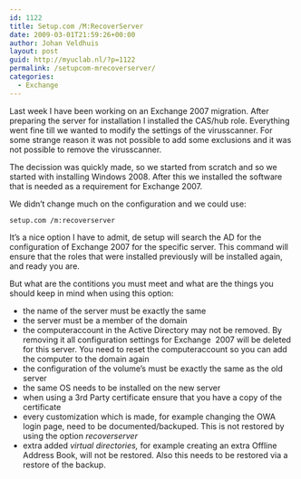 ```yaml
---
id: 1122
title: Setup.com /M:RecoverServer
date: 2009-03-01T21:59:26+00:00
author: Johan Veldhuis
layout: post
guid: http://myuclab.nl/?p=1122
permalink: /setupcom-mrecoverserver/
categories:
  - Exchange
---
```

Last week I have been working on an Exchange 2007 migration. After preparing the server for installation I installed the CAS/hub role. Everything went fine till we wanted to modify the settings of the virusscanner. For some strange reason it was not possible to add some exclusions and it was not possible to remove the virusscanner.

The decission was quickly made, so we started from scratch and so we started with installing Windows 2008. After this we installed the software that is needed as a requirement for Exchange 2007.

We didn&#8217;t change much on the configuration and we could use:

```Console
setup.com /m:recoverserver
```

It&#8217;s a nice option I have to admit, de setup will search the AD for the configuration of Exchange 2007 for the specific server. This command will ensure that the roles that were installed previously will be installed again, and ready you are.

But what are the contitions you must meet and what are the things you should keep in mind when using this option:

  * the name of the server must be exactly the same
  * the server must be a member of the domain
  * the computeraccount in the Active Directory may not be removed. By removing it all configuration settings for Exchange  2007 will be deleted for this server. You need to reset the computeraccount so you can add the computer to the domain again
  * the configuration of the volume&#8217;s must be exactly the same as the old server
  * the same OS needs to be installed on the new server
  * when using a 3rd Party certificate ensure that you have a copy of the certificate
  * every customization which is made, for example changing the OWA login page, need to be documented/backuped. This is not restored by using the option _recoverserver_
  * extra added _virtual directories,_ for example creating an extra Offline Address Book, will not be restored. Also this needs to be restored via a restore of the backup.